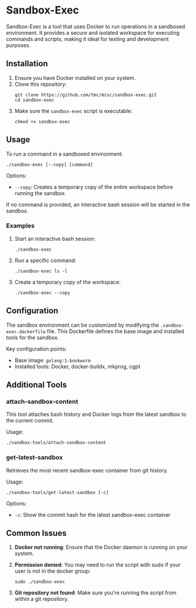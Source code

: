 # Sandbox-Exec

Sandbox-Exec is a tool that uses Docker to run operations in a sandboxed environment. It provides a secure and isolated workspace for executing commands and scripts, making it ideal for testing and development purposes.

## Installation

1. Ensure you have Docker installed on your system.
2. Clone this repository:
   ```
   git clone https://github.com/tmc/misc/sandbox-exec.git
   cd sandbox-exec
   ```
3. Make sure the `sandbox-exec` script is executable:
   ```
   chmod +x sandbox-exec
   ```

## Usage

To run a command in a sandboxed environment:

```
./sandbox-exec [--copy] [command]
```

Options:
- `--copy`: Creates a temporary copy of the entire workspace before running the sandbox.

If no command is provided, an interactive bash session will be started in the sandbox.

### Examples

1. Start an interactive bash session:
   ```
   ./sandbox-exec
   ```

2. Run a specific command:
   ```
   ./sandbox-exec ls -l
   ```

3. Create a temporary copy of the workspace:
   ```
   ./sandbox-exec --copy
   ```

## Configuration

The sandbox environment can be customized by modifying the `.sandbox-exec.dockerfile` file. This Dockerfile defines the base image and installed tools for the sandbox.

Key configuration points:
- Base image: `golang:1-bookworm`
- Installed tools: Docker, docker-buildx, mkprog, cgpt

## Additional Tools

### attach-sandbox-content

This tool attaches bash history and Docker logs from the latest sandbox to the current commit.

Usage:
```
./sandbox-tools/attach-sandbox-content
```

### get-latest-sandbox

Retrieves the most recent sandbox-exec container from git history.

Usage:
```
./sandbox-tools/get-latest-sandbox [-c]
```
Options:
- `-c`: Show the commit hash for the latest sandbox-exec container

## Common Issues

1. **Docker not running**: Ensure that the Docker daemon is running on your system.

2. **Permission denied**: You may need to run the script with sudo if your user is not in the docker group:
   ```
   sudo ./sandbox-exec
   ```

3. **Git repository not found**: Make sure you're running the script from within a git repository.
